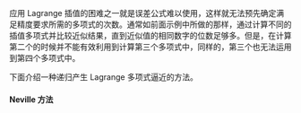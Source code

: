 应用 Lagrange 插值的困难之一就是误差公式难以使用，这样就无法预先确定满足精度要求所需的多项式的次数。通常如前面示例中所做的那样，通过计算不同的插值多项式并比较近似结果，直到近似值的相同数字的位数足够多。但是，在计算第二个的时候并不能有效利用到计算第三个多项式中，同样的，第三个也无法运用到第四个多项式中。

下面介绍一种递归产生 Lagrange 多项式逼近的方法。

#### Neville 方法

